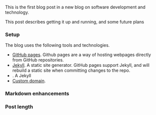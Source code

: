 This is the first blog post in a new blog on software development and technology. 

This post describes getting it up and running, and some future plans

### Setup

The blog uses the following tools and technologies.

- [GitHub pages](https://pages.github.com/). Github pages are a way of hosting webpages directly from GitHub repositories. 
- [Jekyll](). A static site generator. GitHub pages support Jekyll, and will rebuild a static site when committing changes to the repo.
- [](). A Jekyll
- [Custom domain](https://help.github.com/en/github/working-with-github-pages/configuring-a-custom-domain-for-your-github-pages-site). 

### Markdown enhancements


### Post length

<!--stackedit_data:
eyJwcm9wZXJ0aWVzIjoidGl0bGU6IFwiRmlyc3QgcG9zdFwiXG
5kYXRlOiAyMDIwLTAxLTMxVDE2OjAwXG5jYXRlZ29yaWVzOlxu
ICAtIGJsb2dcbnRhZ3M6XG4gIC0gSmVreWxsXG4gIC0gTWFya2
Rvd25cbiAgLSBNZXJtYWlkXG4gIC0gQmxvZ1xucHVibGlzaGVk
OiBmYWxzZVxuXG5cblxuIiwiaGlzdG9yeSI6Wy03MjU3NDc1ND
AsLTk4NjU4Njk3NCw0MjkwMTAzMDksNTExODEyNzAzXX0=
-->